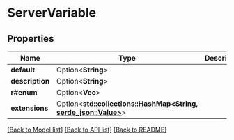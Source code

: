 # ServerVariable

## Properties

Name | Type | Description | Notes
------------ | ------------- | ------------- | -------------
**default** | Option<**String**> |  | [optional]
**description** | Option<**String**> |  | [optional]
**r#enum** | Option<**Vec<String>**> |  | [optional]
**extensions** | Option<[**std::collections::HashMap<String, serde_json::Value>**](serde_json::Value.md)> |  | [optional]

[[Back to Model list]](../README.md#documentation-for-models) [[Back to API list]](../README.md#documentation-for-api-endpoints) [[Back to README]](../README.md)


